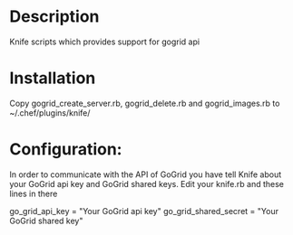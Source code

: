 Description
===========

Knife scripts which provides support for gogrid api

Installation
============

Copy gogrid_create_server.rb, gogrid_delete.rb and gogrid_images.rb to ~/.chef/plugins/knife/

Configuration:
==============

In order to communicate with the API of GoGrid you have tell Knife about your GoGrid api key and GoGrid shared keys. Edit your knife.rb and these lines in there

   go_grid_api_key =  "Your GoGrid api key"
   go_grid_shared_secret = "Your GoGrid shared key"



